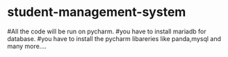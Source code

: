 # student-management-system
#All the code will be run on pycharm.
#you have to install mariadb for database.
#you have to install the pycharm libareries like panda,mysql and many more....
